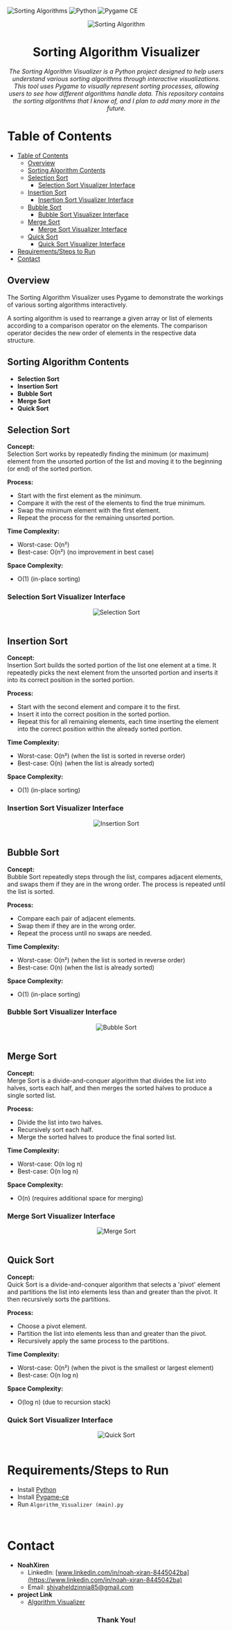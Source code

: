 ![Sorting Algorithms](https://img.shields.io/badge/Sorting%20Algorithms-Quicksort,%20Merge%20Sort%20%26%20More-blue)
![Python](https://img.shields.io/badge/python-3.12.4-blue
)
![Pygame CE](https://img.shields.io/badge/Pygame%20CE-2.5-blue)

<p align="center">
  <img src="data/Sorting-Algorithms.png" alt="Sorting Algorithm">
</p>

<h1 align="center">Sorting Algorithm Visualizer</h1>

<p align="center">
  <em>The Sorting Algorithm Visualizer is a Python project designed to help users understand various sorting algorithms through interactive visualizations. This tool uses Pygame to visually represent sorting processes, allowing users to see how different algorithms handle data. This repository contains the sorting algorithms that I know of, and I plan to add many more in the future.</em>
</p>

# Table of Contents

- [Table of Contents](#table-of-contents)
  - [Overview](#overview)
  - [Sorting Algorithm Contents](#sorting-algorithm-contents)
  - [Selection Sort](#selection-sort)
    - [Selection Sort Visualizer Interface](#selection-sort-visualizer-interface)
  - [Insertion Sort](#insertion-sort)
    - [Insertion Sort Visualizer Interface](#insertion-sort-visualizer-interface)
  - [Bubble Sort](#bubble-sort)
    - [Bubble Sort Visualizer Interface](#bubble-sort-visualizer-interface)
  - [Merge Sort](#merge-sort)
    - [Merge Sort Visualizer Interface](#merge-sort-visualizer-interface)
  - [Quick Sort](#quick-sort)
    - [Quick Sort Visualizer Interface](#quick-sort-visualizer-interface)
- [Requirements/Steps to Run](#requirementssteps-to-run)
- [Contact](#contact)


## Overview

The Sorting Algorithm Visualizer uses Pygame to demonstrate the workings of various sorting algorithms interactively.

A sorting algorithm is used to rearrange a given array or list of elements according to a comparison operator on the elements. The comparison operator decides the new order of elements in the respective data structure.

## Sorting Algorithm Contents

- **Selection Sort**
- **Insertion Sort**
- **Bubble Sort**
- **Merge Sort**
- **Quick Sort**

## Selection Sort

**Concept:**  
Selection Sort works by repeatedly finding the minimum (or maximum) element from the unsorted portion of the list and moving it to the beginning (or end) of the sorted portion.

**Process:**  
- Start with the first element as the minimum.
- Compare it with the rest of the elements to find the true minimum.
- Swap the minimum element with the first element.
- Repeat the process for the remaining unsorted portion.

**Time Complexity:**  
- Worst-case: O(n²)
- Best-case: O(n²) (no improvement in best case)

**Space Complexity:**  
- O(1) (in-place sorting)

### Selection Sort Visualizer Interface

<div align="center">
  <img src="data/Selection_Sort.gif" alt="Selection Sort">
</div>
<br>

## Insertion Sort

**Concept:**  
Insertion Sort builds the sorted portion of the list one element at a time. It repeatedly picks the next element from the unsorted portion and inserts it into its correct position in the sorted portion.

**Process:**  
- Start with the second element and compare it to the first.
- Insert it into the correct position in the sorted portion.
- Repeat this for all remaining elements, each time inserting the element into the correct position within the already sorted portion.

**Time Complexity:**  
- Worst-case: O(n²) (when the list is sorted in reverse order)
- Best-case: O(n) (when the list is already sorted)

**Space Complexity:**  
- O(1) (in-place sorting)

### Insertion Sort Visualizer Interface

<div align="center">
  <img src="data/Insertion_sort.gif" alt="Insertion Sort">
</div>
<br>

## Bubble Sort

**Concept:**  
Bubble Sort repeatedly steps through the list, compares adjacent elements, and swaps them if they are in the wrong order. The process is repeated until the list is sorted.

**Process:**  
- Compare each pair of adjacent elements.
- Swap them if they are in the wrong order.
- Repeat the process until no swaps are needed.

**Time Complexity:**  
- Worst-case: O(n²) (when the list is sorted in reverse order)
- Best-case: O(n) (when the list is already sorted)

**Space Complexity:**  
- O(1) (in-place sorting)

### Bubble Sort Visualizer Interface

<div align="center">
  <img src="data/bubble_sort.gif" alt="Bubble Sort">
</div>
<br>

## Merge Sort

**Concept:**  
Merge Sort is a divide-and-conquer algorithm that divides the list into halves, sorts each half, and then merges the sorted halves to produce a single sorted list.

**Process:**  
- Divide the list into two halves.
- Recursively sort each half.
- Merge the sorted halves to produce the final sorted list.

**Time Complexity:**  
- Worst-case: O(n log n)
- Best-case: O(n log n)

**Space Complexity:**  
- O(n) (requires additional space for merging)

### Merge Sort Visualizer Interface

<div align="center">
  <img src="data/Merge_sort.gif" alt="Merge Sort">
</div>
<br>

## Quick Sort

**Concept:**  
Quick Sort is a divide-and-conquer algorithm that selects a 'pivot' element and partitions the list into elements less than and greater than the pivot. It then recursively sorts the partitions.

**Process:**  
- Choose a pivot element.
- Partition the list into elements less than and greater than the pivot.
- Recursively apply the same process to the partitions.

**Time Complexity:**  
- Worst-case: O(n²) (when the pivot is the smallest or largest element)
- Best-case: O(n log n)

**Space Complexity:**  
- O(log n) (due to recursion stack)

### Quick Sort Visualizer Interface

<div align="center">
  <img src="data/Quick_sort.gif" alt="Quick Sort">
</div>
<br>

# Requirements/Steps to Run
- Install [Python](https://www.python.org/downloads/)
- Install [Pygame-ce](https://pyga.me/)
- Run `Algorithm_Visualizer (main).py`
  
<br>

# Contact

- **NoahXiren**
  - LinkedIn: [www.linkedin.com/in/noah-xiran-8445042ba](https://www.linkedin.com/in/noah-xiran-8445042ba)
  - Email: shivaheldzinnia85@gmail.com
- **project Link**
  - [Algorithm Visualizer](https://github.com/NoahXiren/Sorting-Algorithm-Visualizer)
  
<div align ="center" >
<h3>Thank You!</h3>
</div>
